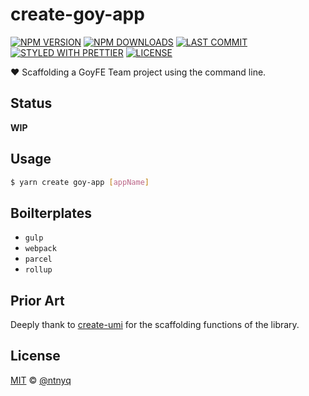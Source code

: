 # create-goy-app

[![NPM VERSION](https://img.shields.io/npm/v/create-goy-app.svg)](https://www.npmjs.com/package/create-goy-app)
[![NPM DOWNLOADS](https://img.shields.io/npm/dy/create-goy-app.svg)](https://www.npmjs.com/package/create-goy-app)
[![LAST COMMIT](https://img.shields.io/github/last-commit/goy-fe/create-goy-app.svg)](https://github.com/goy-fe/create-goy-app)
[![STYLED WITH PRETTIER](https://img.shields.io/badge/styled_with-prettier-ff69b4.svg)](https://github.com/prettier/prettier)
[![LICENSE](https://img.shields.io/github/license/goy-fe/create-goy-app.svg)](https://github.com/goy-fe/create-goy-app/blob/master/LICENSE)

:heart: Scaffolding a GoyFE Team project using the command line.

## Status

**WIP**

## Usage

```bash
$ yarn create goy-app [appName]
```

## Boilterplates

- `gulp`
- `webpack`
- `parcel`
- `rollup`

## Prior Art

Deeply thank to [create-umi](https://github.com/umijs/create-umi) for the scaffolding functions of the library.

## License

[MIT](./LICENSE) &copy; [@ntnyq](https://github.com/ntnyq)
